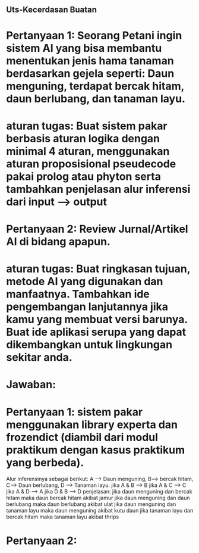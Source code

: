 ## Uts-Kecerdasan Buatan
# Pertanyaan 1: Seorang Petani ingin sistem AI yang bisa membantu menentukan jenis hama tanaman berdasarkan gejela seperti: Daun menguning, terdapat bercak hitam, daun berlubang, dan tanaman layu.
# aturan tugas: Buat sistem pakar berbasis aturan logika dengan minimal 4 aturan, menggunakan aturan proposisional pseudecode pakai prolog atau phyton serta tambahkan penjelasan alur inferensi dari input --> output

# Pertanyaan 2: Review Jurnal/Artikel AI di bidang apapun.
# aturan tugas: Buat ringkasan tujuan, metode AI yang digunakan dan manfaatnya. Tambahkan ide pengembangan lanjutannya jika kamu yang membuat versi barunya. Buat ide aplikasi serupa yang dapat dikembangkan untuk lingkungan sekitar anda.

# Jawaban:
# Pertanyaan 1: sistem pakar menggunakan library experta dan frozendict (diambil dari modul praktikum dengan kasus praktikum yang berbeda). 
Alur inferensinya sebagai berikut:
A --> Daun menguning, B--> bercak hitam, C--> Daun berlubang, D --> Tanaman layu.
jika A & B --> B
jika A & C --> C
jika A & D --> A
jika D & B --> D
penjelasan: 
jika daun menguning dan bercak hitam maka daun bercak hitam akibat jamur
jika daun menguning dan daun berlubang maka daun berlubang akibat ulat
jika daun menguning dan tanaman layu maka daun menguning akibat kutu daun
jika tanaman layu dan bercak hitam maka tanaman layu akibat thrips

# Pertanyaan 2:
